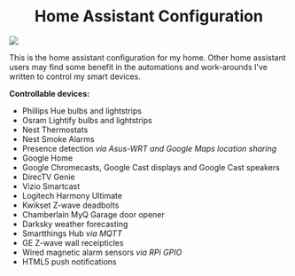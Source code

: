 <h1 style="text-align: center;"><strong>Home Assistant Configuration</strong></h1>

<img src="https://github.com/Bahnburner/Home-Assistant-Config/raw/master/screenshot.png">

<p>This is the&nbsp;home assistant configuration for my home. Other home assistant users may find some benefit in the automations and work-arounds I've written to control my smart devices.&nbsp;</p>
<p><strong>Controllable devices:</strong></p>
<ul>
<li>Phillips Hue bulbs and lightstrips</li>
<li>Osram Lightify bulbs and lightstrips</li>
<li>Nest Thermostats</li>
<li>Nest Smoke Alarms</li>
<li>Presence detection <i>via Asus-WRT and Google Maps location sharing</i></li>
<li>Google Home</li>
<li>Google Chromecasts, Google Cast displays and Google Cast speakers</li>
<li>DirecTV Genie</li>
<li>Vizio Smartcast</li>
<li>Logitech Harmony Ultimate</li>
<li>Kwikset Z-wave deadbolts</li>
<li>Chamberlain MyQ Garage door opener</li>
<li>Darksky weather forecasting</li>
<li>Smartthings Hub <i>via MQTT</i></li>
<li>GE Z-wave wall receipticles</li>
<li>Wired magnetic alarm sensors <i>via RPi GPIO</i></li>
<li>HTML5 push notifications</li> 

</ul>
